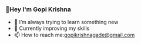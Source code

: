 ### 👋Hey I'm Gopi Krishna

<!--
**gopiGadde/gopiGadde** is a ✨ _special_ ✨ repository because its `README.md` (this file) appears on your GitHub profile.

Here are some ideas to get you started:
-->
- 🔭 I’m always trying to learn something new
- 🌱 Currently improving my skills 
- 📫 How to reach me:gopikrishnagade@gmail.com

